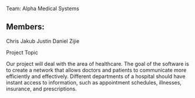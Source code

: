 
Team: Alpha Medical Systems

Members:
  -
  Chris
  Jakub
  Justin
  Daniel
  Zijie


Project Topic

Our project will deal with the area of healthcare. The goal of the software is to create a network that allows doctors and patients to communicate more efficiently and effectively. Different departments of a hospital should have instant access to information, such as appointment schedules, illnesses, insurance, and prescriptions.
